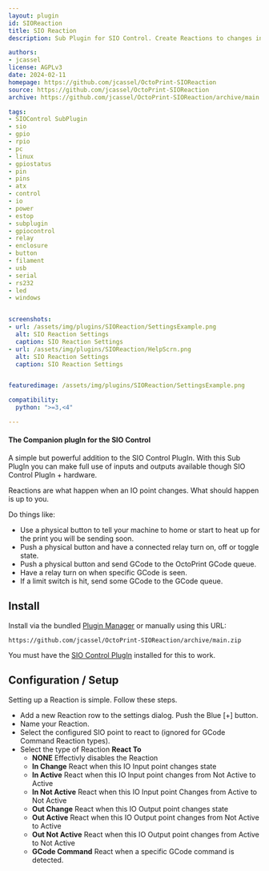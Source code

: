```yaml
---
layout: plugin
id: SIOReaction
title: SIO Reaction
description: Sub Plugin for SIO Control. Create Reactions to changes in IO, GCode, and more.

authors: 
- jcassel
license: AGPLv3
date: 2024-02-11
homepage: https://github.com/jcassel/OctoPrint-SIOReaction
source: https://github.com/jcassel/OctoPrint-SIOReaction
archive: https://github.com/jcassel/OctoPrint-SIOReaction/archive/main.zip

tags:
- SIOControl SubPlugin
- sio
- gpio
- rpio
- pc
- linux
- gpiostatus
- pin
- pins
- atx
- control
- io
- power
- estop
- subplugin
- gpiocontrol
- relay
- enclosure
- button
- filament
- usb
- serial
- rs232
- led
- windows


screenshots:
- url: /assets/img/plugins/SIOReaction/SettingsExample.png
  alt: SIO Reaction Settings
  caption: SIO Reaction Settings 
- url: /assets/img/plugins/SIOReaction/HelpScrn.png
  alt: SIO Reaction Settings
  caption: SIO Reaction Settings 


featuredimage: /assets/img/plugins/SIOReaction/SettingsExample.png

compatibility:
  python: ">=3,<4"

---
```


#### The Companion plugIn for the SIO Control 

A simple but powerful addition to the SIO Control PlugIn. With this Sub PlugIn you can make full use of inputs and outputs available though SIO Control PlugIn + hardware. 

Reactions are what happen when an IO point changes. What should happen is up to you. 

Do things like:
- Use a physical button to tell your machine to home or start to heat up for the print you will be sending soon. 
- Push a physical button and have a connected relay turn on, off or toggle state.  
- Push a physical button and send GCode to the OctoPrint GCode queue.  
- Have a relay turn on when specific GCode is seen. 
- If a limit switch is hit, send some GCode to the GCode queue. 


## Install

Install via the bundled [Plugin Manager](https://docs.octoprint.org/en/master/bundledplugins/pluginmanager.html)
or manually using this URL:

    https://github.com/jcassel/OctoPrint-SIOReaction/archive/main.zip

You must have the [SIO Control PlugIn](https://plugins.octoprint.org/plugins/siocontrol/) installed for this to work.

## Configuration / Setup

Setting up a Reaction is simple. Follow these steps.

- Add a new Reaction row to the settings dialog. Push the Blue [+] button.
- Name your Reaction. 
- Select the configured SIO point to react to (ignored for GCode Command Reaction types).
- Select the type of Reaction __React To__ 
    - __NONE__ Effectivly disables the Reaction 
    - __In Change__ React when this IO Input point changes state
    - __In Active__ React when this IO Input point changes from Not Active to Active
    - __In Not Active__ React when this IO Input point Changes from Active to Not Active
    - __Out Change__ React when this IO Output point changes state
    - __Out Active__ React when this IO Output point changes from Not Active to Active
    - __Out Not Active__ React when this IO Output point changes from Active to Not Active
    - __GCode Command__ React when a specific GCode command is detected. 
